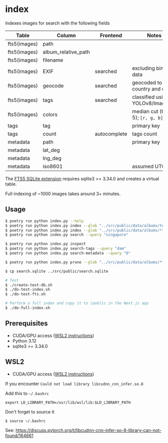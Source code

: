 # index

Indexes images for search with the following fields

| Table        | Column              | Frontend     | Notes                             |
| ------------ | ------------------- | ------------ | --------------------------------- |
| fts5(images) | path                |              |                                   |
| fts5(images) | album_relative_path |              |                                   |
| fts5(images) | filename            |              |                                   |
| fts5(images) | EXIF                | searched     | excluding binary data             |
| fts5(images) | geocode             | searched     | geocoded to country and city      |
| fts5(images) | tags                | searched     | classified using YOLOv8/ImageNet  |
| fts5(images) | colors              |              | median cut (top 5); `[r, g, b][]` |
| tags         | tag                 |              | primary key                       |
| tags         | count               | autocomplete | tags count                        |
| metadata     | path                |              | primary key                       |
| metadata     | lat_deg             |              |                                   |
| metadata     | lng_deg             |              |                                   |
| metadata     | iso8601             |              | assumed UTC                       |

The [FTS5 SQLite extension](https://www.sqlite.org/fts5.html) requires sqlite3 >= 3.34.0 and creates a virtual table.

Full indexing of ~1000 images takes around 3+ minutes.

## Usage

```sh
$ poetry run python index.py --help
$ poetry run python index.py index --glob "../src/public/data/albums/test-simple/*.jpg"
$ poetry run python index.py index --glob "../src/public/data/albums/**/*.jpg" --dbpath "search.sqlite" --dry-run
$ poetry run python index.py search --query "singapore"

$ poetry run python index.py inspect
$ poetry run python index.py search-tags --query "dam"
$ poetry run python index.py search-metadata --query "D"

$ poetry run python index.py prune --glob "../src/public/data/albums/**/*.jpg" --dbpath "search.sqlite" --dry-run

$ cp search.sqlite ../src/public/search.sqlite

# Test
$ ./create-test-db.sh
$ ./do-test-index.sh
$ ./do-test-fts.sh

# Perform a full index and copy it to /public in the Next.js app
$ ./do-full-index.sh
```

## Prerequisites

- CUDA/GPU access ([WSL2 instructions](https://developer.nvidia.com/cuda-downloads?target_os=Linux&target_arch=x86_64&Distribution=WSL-Ubuntu&target_version=2.0&target_type=deb_local))
- Python 3.12
- sqlite3 >= 3.34.0

## WSL2

- CUDA/GPU access ([WSL2 instructions](https://developer.nvidia.com/cuda-downloads?target_os=Linux&target_arch=x86_64&Distribution=WSL-Ubuntu&target_version=2.0&target_type=deb_local))

If you encounter `Could not load library libcudnn_cnn_infer.so.8`

Add this to `~/.bashrc`

```
export LD_LIBRARY_PATH=/usr/lib/wsl/lib:$LD_LIBRARY_PATH
```

Don't forget to source it

```sh
$ source ~/.bashrc
```

See: https://discuss.pytorch.org/t/libcudnn-cnn-infer-so-8-library-can-not-found/164661
